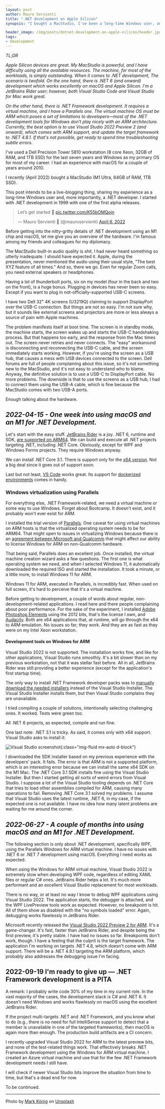 ```yaml
---
layout: post
author: Mauro Servienti
title: ".NET development on Apple Silicon"
synopsis: "I bought a MacStudio, I've been a long-time Windows user, and I'm a .NET developer. What could go wrong? Let's find out how my experience goes in this live-blogging session."

header_image: /img/posts/dotnet-development-on-apple-silicon/header.jpg
tags:
- development
---
```


_TL;DR_

_Apple Silicon devices are great. My MacStudio is powerful, and I have difficulty using all the available resources. The machine, for most of the workloads, is simply outstanding. When it comes to .NET development, The scenario is twofold. On the one hand, there is .NET 6 (and onward) development which works excellently on macOS and Apple Silicon. I'm a JetBrains Rider user; however, both Visual Studio Code and Visual Studio for Mac work great._

_On the other hand, there is .NET Framework development. It requires a virtual machine, and I have a Parallels one. The virtual machine OS must be ARM which poses a set of limitations to developers—most of the .NET development tools for Windows don't play nicely with an ARM architecture. Currently, the best option is to use Visual Studio 2022 Preview 2 (and onward), which comes with ARM support, and update the target framework to .NET 4.8.1. If that's not possible, get ready to spend time troubleshooting subtle errors._

I've used a Dell Precision Tower 5810 workstation (8 core Xeon, 32GB of RAM, and 1TB SSD) for the last seven years and Windows as my primary OS for most of my career. I had an experience with macOS for a couple of years around 2010.

I recently (April 2022) bought a MacStudio (M1 Ultra, 64GB of RAM, 1TB SSD).

This post intends to be a live-blogging thing, sharing my experience as a long-time Windows user and, more importantly, a .NET developer. I started with .NET development in 1999 with one of the first alpha releases.

<blockquote class="twitter-tweet"><p lang="en" dir="ltr">Let’s get started 😬 <a href="https://t.co/K55bOMQojn">pic.twitter.com/K55bOMQojn</a></p>&mdash; Mauro Servienti 🐙 (@mauroservienti) <a href="https://twitter.com/mauroservienti/status/1511755988453498881?ref_src=twsrc%5Etfw">April 6, 2022</a></blockquote> <script async src="https://platform.twitter.com/widgets.js" charset="utf-8"></script>

<!-- let's get started -->

Before getting into the nitty-gritty details of .NET development using an M1 chip and macOS, let me give you an overview of the hardware. I'm famous among my friends and colleagues for my diplomacy.

The MacStudio built-in audio quality is shit. I had never heard something so utterly inadequate. I should have expected it. Apple, during the presentation, never mentioned the audio using their usual style, "The best XYZ feature of all times." And so, there we go. Even for regular Zoom calls, you need external speakers or headphones.

Having a lot of thunderbolt ports, six on my model (four in the back and two on the front), is a huge bonus. Plugging in devices has never been so easy. Except if you want to plug in not-officially-supported USB-C screens.

I have two Dell 32" 4K screens (U3219Q) claiming to support DisplayPort over the USB-C connection. But things are not so easy. I'm not sure why, but it sounds like external screens and projectors are more or less always a source of pain with Apple machines.

The problem manifests itself at boot time. The screen is in standby mode, the machine starts, the screen wakes up and starts the USB-C handshaking process. But that happens too early, and the response from the Mac times out. The screen never retries and never connects. The "easy" workaround is disconnecting and reconnecting the USB-C cable, and the screen immediately starts working. However, if you're using the screen as a USB hub, that causes a mess with USB devices connected to the screen. Dell forums are full of people complaining about this issue, so it's not something new to the MacStudio, and it's not easy to understand who to blame. Anyway, the definitive solution is to use a USB-C to DisplayPort cable. No more problems. The downside is that to use the screens as a USB hub, I had to connect them using the USB-A cable, which is fine because the MacStudio comes with two USB-A ports.

Enough talking about the hardware.

## _2022-04-15 - One week into using macOS and an M1 for .NET Development._

Let's start with the easy stuff. [JetBrains Rider](https://www.jetbrains.com/rider/) is a joy. .NET 6, runtime and SDK, [are supported on ARM64](https://dotnet.microsoft.com/en-us/download/dotnet/6.0). We can build and execute all .NET projects targeting .NET, including .NET Core. Obviously, except for WPF and Windows Forms projects. They require Windows anyway.


We can install .NET Core 3.1. There is support only for the [x64 version](https://dotnet.microsoft.com/en-us/download/dotnet/3.1). Not a big deal since it goes out of support soon.

Last but not least, [VS Code](https://code.visualstudio.com) works great. Its support for [dockerized environments](https://milestone.topics.it/2021/06/11/visual-studio-code-remote-containers.html) comes in handy.

### Windows virtualization using Parallels

For everything else, .NET Framework-related, we need a virtual machine or some way to use Windows. Forget about Bootcamp. It doesn't exist, and it probably won't ever exist for ARM.

I installed the trial version of [Parallels](https://www.parallels.com/it/products/desktop/trial/). One caveat for using virtual machines on ARM hosts is that the virtualized operating system needs to be for ARM64. That might open to issues in virtualizing Windows because there is an [agreement between Microsoft and Qualcomm](https://www.theverge.com/2021/11/23/22798231/microsoft-qualcomm-exclusivity-deal-windows-on-arm) that might affect our ability to license Windows for ARM on non-Qualcomm hardware.

That being said, Parallels does an excellent job. Once installed, the virtual machine creation wizard asks a few questions. The first one is what operating system we need, and when I selected Windows 11, it automatically downloaded the required ISO and started the installation. It took a minute, or a little more, to install Windows 11 for ARM.

Windows 11 for ARM, executed in Parallels, is incredibly fast. When used on full screen, it's hard to perceive that it's a virtual machine.

Before getting to development, a couple of words about regular, non-development-related applications. I read here and there people complaining about poor performance. For the sake of the experiment, I installed [Adobe Photoshop Elements](https://www.adobe.com/products/photoshop-elements.html) using the 2012 bits, that's the license I own, and [Audacity](https://www.audacityteam.org/). Both are x64 applications that, at runtime, will go through the x64 to ARM emulation. No issues so far; they work. And they are as fast as they were on my Intel Xeon workstation.

#### Development tools on Windows for ARM

Visual Studio 2022 is not supported. The installation works fine, and like for other applications, Visual Studio runs smoothly. It's a bit slower than on my previous workstation, not that it was stellar fast before. All in all, JetBrains Rider was still providing a better experience (except for the application's first startup time).

The only way to install .NET Framework developer packs was to [manually download the needed installers](https://dotnet.microsoft.com/en-us/download/visual-studio-sdks) instead of the Visual Studio Installer. The Visual Studio Installer installs them, but then Visual Studio complains they are unavailable.

I tried compiling a couple of solutions, intentionally selecting challenging ones. It worked. Tests were green too.

All .NET 6 projects, as expected, compile and run fine.

One last note: .NET 3.1 is tricky. As said, it comes only with x64 support. Visual Studio asks to install it:

![Visual Studio screenshot](/img/posts/dotnet-development-on-apple-silicon/vs-screenshot.png){:class="img-fluid mx-auto d-block"}

I downloaded the SDK installer based on my previous experience with the developers' pack. It fails. The error is that ARM is not a supported platform, which is an interesting error because we can install the same x64 SDK on the M1 Mac. The .NET Core 3.1 SDK installs fine using the Visual Studio Installer. But then I started getting all sorts of weird errors from Visual Studio. I suppose a lot of the Visual Studio tooling depends on .NET Core that tries to load other assemblies compiled for ARM, causing many operations to fail. Removing .NET Core 3.1 solved my problems. I assume that Visual Studio uses the latest runtime, .NET 6, in my case, if the expected one is not available. I have no idea how many latent problems are waiting for me around the corner.

## _2022-06-27 - A couple of months into using macOS and an M1 for .NET Development._

The following section is only about .NET development, specifically WPF, using the Parallels Windows for ARM virtual machine. I have no issues with .NET 6 or .NET 7 development using macOS. Everything  I need works as expected.

When using the Windows for ARM virtual machine, Visual Studio 2022 is extremely slow when developing WPF code, regardless of editing XAML files or regular C# ones. JetBrains Rider helps a lot. It's much more performant and an excellent Visual Studio replacement for most workloads.


There is no way, or at least no way I know to debug WPF applications using Visual Studio 2022. The application starts, the debugger is attached, and the WPF LivePreview tools work as expected. However, no breakpoint is hit. All of them show as disabled with the "no symbols loaded" error. Again, debugging works flawlessly in JetBrains Rider.


Microsoft recently released the [Visual Studio 2022 Preview 2 for ARM](https://devblogs.microsoft.com/visualstudio/arm64-visual-studio/). It's a game-changer. It's fast, faster than JetBrains Rider, and despite being the first preview, it's pretty stable. I have had no issues so far. Breakpoints don't work, though. I have a feeling that the culprit is the target framework. The application I'm working on targets .NET 4.8, which doesn't come with ARM support. There will be a .NET 4.8.1 targeting the ARM platform, which probably also addresses the debugging issue I'm facing.

## 2022-09-19 I'm ready to give up — .NET Framework development is a PITA

A remark: I probably write code 30% of my time in my current role. In the vast majority of the cases, the development stack is C# and .NET 6. It doesn't need Windows and works flawlessly on macOS using the excellent JetBrains Rider.

If the project multi-targets .NET and .NET Framework, and you know what to do (e.g., there is no need for full IntelliSense support to detect that a member is unavailable in one of the targeted frameworks), then macOS is again more than enough. The production build artifacts are a CI concern.

I recently upgraded Visual Studio 2022 for ARM to the latest preview bits, and none of the test-related things work. That effectively breaks .NET Framework development using the Windows for ARM virtual machine. I created an Azure virtual machine and use that for the few .NET Framework development needs I still have.

I will check if newer Visual Studio bits improve the situation from time to time, but that's a dead end for now.

To be continued.

---

Photo by <a href="https://unsplash.com/@markkoenig?utm_source=unsplash&utm_medium=referral&utm_content=creditCopyText">Mark König</a> on <a href="https://unsplash.com/?utm_source=unsplash&utm_medium=referral&utm_content=creditCopyText">Unsplash</a>
